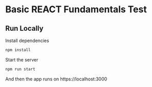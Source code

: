  
# Basic REACT Fundamentals Test

## Run Locally  

Install dependencies  

~~~bash  
npm install
~~~

Start the server  

~~~bash  
npm run start
~~~

And then the app runs on https://localhost:3000